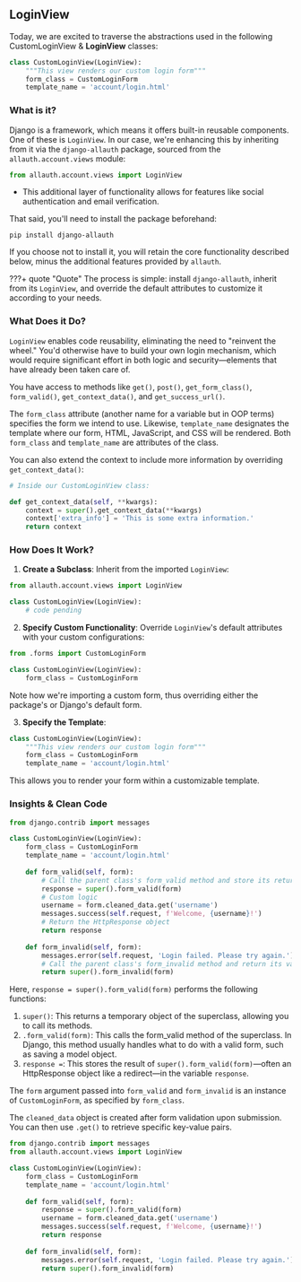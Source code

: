 ## LoginView

Today, we are excited to traverse the abstractions used in the following CustomLoginView & **LoginView** classes:

```python
class CustomLoginView(LoginView):
    """This view renders our custom login form"""
    form_class = CustomLoginForm
    template_name = 'account/login.html'

```

### What is it?

Django is a framework, which means it offers built-in reusable components. One of these is `LoginView`. In our case, we're enhancing this by inheriting from it via the `django-allauth` package, sourced from the `allauth.account.views` module:

```python
from allauth.account.views import LoginView
```

- This additional layer of functionality allows for features like social authentication and email verification.

That said, you'll need to install the package beforehand:

```
pip install django-allauth
```

If you choose not to install it, you will retain the core functionality described below, minus the additional features provided by `allauth`.

???+ quote "Quote"
    The process is simple: install `django-allauth`, inherit from its `LoginView`, and override the default attributes to customize it according to your needs.

### What Does it Do?

`LoginView` enables code reusability, eliminating the need to "reinvent the wheel." You'd otherwise have to build your own login mechanism, which would require significant effort in both logic and security—elements that have already been taken care of.

You have access to methods like `get()`, `post()`, `get_form_class()`, `form_valid()`, `get_context_data()`, and `get_success_url()`.

The `form_class` attribute (another name for a variable but in OOP terms) specifies the form we intend to use. Likewise, `template_name` designates the template where our form, HTML, JavaScript, and CSS will be rendered. Both `form_class` and `template_name` are attributes of the class.

You can also extend the context to include more information by overriding `get_context_data()`:

```python
# Inside our CustomLoginView class:

def get_context_data(self, **kwargs):
    context = super().get_context_data(**kwargs)
    context['extra_info'] = 'This is some extra information.'
    return context
```

### How Does It Work?

1. **Create a Subclass**: Inherit from the imported `LoginView`:

```python
from allauth.account.views import LoginView

class CustomLoginView(LoginView):
    # code pending
```

2. **Specify Custom Functionality**: Override `LoginView`'s default attributes with your custom configurations:

```python
from .forms import CustomLoginForm

class CustomLoginView(LoginView):
    form_class = CustomLoginForm
```

Note how we're importing a custom form, thus overriding either the package's or Django's default form.

3. **Specify the Template**:

```python
class CustomLoginView(LoginView):
    """This view renders our custom login form"""
    form_class = CustomLoginForm
    template_name = 'account/login.html'
```

This allows you to render your form within a customizable template.

### Insights & Clean Code

```python title="Insights"
from django.contrib import messages

class CustomLoginView(LoginView):
    form_class = CustomLoginForm
    template_name = 'account/login.html'
    
    def form_valid(self, form):
        # Call the parent class's form_valid method and store its return value
        response = super().form_valid(form)
        # Custom logic
        username = form.cleaned_data.get('username')
        messages.success(self.request, f'Welcome, {username}!')
        # Return the HttpResponse object
        return response
    
    def form_invalid(self, form):
        messages.error(self.request, 'Login failed. Please try again.')
        # Call the parent class's form_invalid method and return its value
        return super().form_invalid(form)
```

Here, `response = super().form_valid(form)` performs the following functions:

1. `super()`: This returns a temporary object of the superclass, allowing you to call its methods.
2. `.form_valid(form)`: This calls the form_valid method of the superclass. In Django, this method usually handles what to do with a valid form, such as saving a model object.
3. `response =`: This stores the result of `super().form_valid(form)`—often an HttpResponse object like a redirect—in the variable `response`.

The `form` argument passed into `form_valid` and `form_invalid` is an instance of `CustomLoginForm`, as specified by `form_class`.

The `cleaned_data` object is created after form validation upon submission. You can then use `.get()` to retrieve specific key-value pairs.

```python title="Clean Code"
from django.contrib import messages
from allauth.account.views import LoginView

class CustomLoginView(LoginView):
    form_class = CustomLoginForm
    template_name = 'account/login.html'
    
    def form_valid(self, form):
        response = super().form_valid(form)
        username = form.cleaned_data.get('username')
        messages.success(self.request, f'Welcome, {username}!')
        return response
    
    def form_invalid(self, form):
        messages.error(self.request, 'Login failed. Please try again.')
        return super().form_invalid(form)
```
